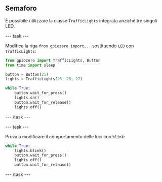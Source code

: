 ## Semaforo

È possibile utilizzare la classe `TrafficLights` integrata anziché tre singoli LED.

\--- task \---

Modifica la riga `from gpiozero import...` sostituendo `LED` con `TrafficLights`:

```python
from gpiozero import TrafficLights, Button
from time import sleep

button = Button(21)
lights = TrafficLights(25, 28, 27)

while True:
    button.wait_for_press()
    lights.on()
    button.wait_for_release()
    lights.off()
```

\--- /task \---

\--- task \---

Prova a modificare il comportamento delle luci con `blink`:

```python
while True:
    lights.blink()
    button.wait_for_press()
    lights.off()
    button.wait_for_release()
```

\--- /task \---